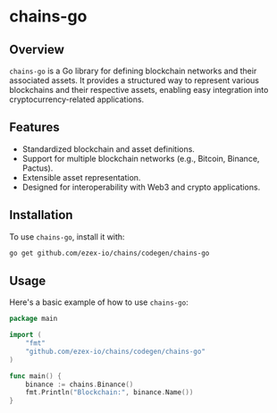 # chains-go

## Overview
`chains-go` is a Go library for defining blockchain networks and their associated assets. It provides a structured way to represent various blockchains and their respective assets, enabling easy integration into cryptocurrency-related applications.

## Features
- Standardized blockchain and asset definitions.
- Support for multiple blockchain networks (e.g., Bitcoin, Binance, Pactus).
- Extensible asset representation.
- Designed for interoperability with Web3 and crypto applications.

## Installation
To use `chains-go`, install it with:

```sh
go get github.com/ezex-io/chains/codegen/chains-go
```

## Usage
Here's a basic example of how to use `chains-go`:

```go
package main

import (
    "fmt"
    "github.com/ezex-io/chains/codegen/chains-go"
)

func main() {
    binance := chains.Binance()
    fmt.Println("Blockchain:", binance.Name())
}
```

